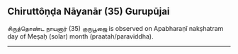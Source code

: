 ## Chiruttôṇḍa Nāyanār (35) Gurupūjai
சிருத்தொண்ட நாயனார் (35) குருபூஜை is observed on Apabharaṇī nakṣhatram day of Meṣaḥ (solar) month (praatah/paraviddha).



---
